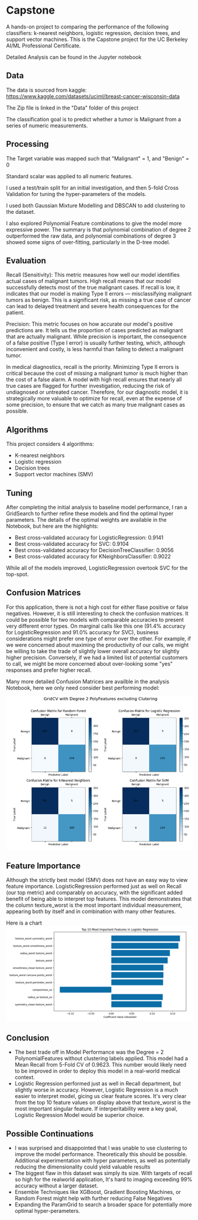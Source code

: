 # Capstone
A hands-on project to comparing the performance of the following classifiers: k-nearest neighbors, logistic regression, decision trees, and support vector machines. This is the Capstone project for the UC Berkeley AI/ML Professional Certificate.

Detailed Analysis can be found in the Jupyter notebook

## Data
The data is sourced from  kaggle: https://www.kaggle.com/datasets/uciml/breast-cancer-wisconsin-data

The Zip file is linked in the "Data" folder of this project

The classification goal is to predict whether a tumor is Malignant from a series of numeric measurements.

## Processing
The Target variable was mapped such that "Malignant" = 1, and "Benign" = 0

Standard scalar was applied to all numeric features. 

I used a test/train split for an initial investigation, and then 5-fold Cross Validation for tuning the hyper-parameters of the models. 

I used both Gaussian Mixture Modelling and DBSCAN to add clustering to the dataset.

I also explored Polynomial Feature combinations to give the model more expressive power. The summary is that polynomial combination of degree 2 outperformed the raw data, and polynomial combinations of degree 3 showed some signs of over-fitting, particularly in the D-tree model. 


## Evaluation

Recall (Sensitivity): This metric measures how well our model identifies actual cases of malignant tumors. High recall means that our model successfully detects most of the true malignant cases. If recall is low, it indicates that our model is making Type II errors — misclassifying malignant tumors as benign. This is a significant risk, as missing a true case of cancer can lead to delayed treatment and severe health consequences for the patient.

Precision: This metric focuses on how accurate our model's positive predictions are. It tells us the proportion of cases predicted as malignant that are actually malignant. While precision is important, the consequence of a false positive (Type I error) is usually further testing, which, although inconvenient and costly, is less harmful than failing to detect a malignant tumor.

In medical diagnostics, recall is the priority. Minimizing Type II errors is critical because the cost of missing a malignant tumor is much higher than the cost of a false alarm. A model with high recall ensures that nearly all true cases are flagged for further investigation, reducing the risk of undiagnosed or untreated cancer. Therefore, for our diagnostic model, it is strategically more valuable to optimize for recall, even at the expense of some precision, to ensure that we catch as many true malignant cases as possible.

## Algorithms
This project considers 4 algorithms:
- K-nearest neighbors
- Logistic regression
- Decision trees
- Support vector machines (SMV)

## Tuning

After completing the initial analysis to baseline model performance, I ran a GridSearch to further refine these models and find the optimal hyper parameters. The details of the optimal weights are available in the Notebook, but here are the highlights: 

- Best cross-validated accuracy for LogisticRegression: 0.9141
- Best cross-validated accuracy for SVC: 0.9104
- Best cross-validated accuracy for DecisionTreeClassifier: 0.9056
- Best cross-validated accuracy for KNeighborsClassifier: 0.9022

While all of the models improved, LogisticRegression overtook SVC for the top-spot.

## Confusion Matrices

For this application, there is not a high cost for either flase positive or false negatives. However, it is still interesting to check the confusion matrices. It could be possible for two models with comparable accuracies to present very different error types. On marginal calls like this one (91.4% accuracy for LogisticRegression and 91.0% accuracy for SVC), business considerations might prefer one type of error over the other. For example, if we were concerned about maximing the productivity of our calls, we might be willing to take the trade of slightly lower overall accuracy for slightly higher precision. Conversely, if we had a limited list of potential customers to call, we might be more concerned about over-looking some "yes" responses and prefer higher recall.

Many more detailed Confusion Matrices are availble in the analysis Notebook, here we only need consider best performing model: 

![Confusion Matrix](Images/Confusion_matrices.png)

## Feature Importance
Although the strictly best model (SMV) does not have an easy way to view feature importance. LogisticRegression performed just as well on Recall (our top metric) and comparably on accuracy, with the significant added benefit of being able to interpret top features. This model demonstrates that the column texture_worst is the most important individual measurement, appearing both by itself and in combination with many other features. 

Here is a chart
![Feature Importance](Images/LogReg_feature_importance.png)



## Conclusion
- The best trade off in Model Performance was the Degree = 2 PolynomialFeatures without clustering labels applied. This model had a Mean Recall from 5-Fold CV of 0.9623. This number would likely need to be improved in order to deploy this model in a real-world medical context.
- Logistic Regression performed just as well in Recall department, but slightly worse in accuracy. However, Logistic Regression is a much easier to interpret model, gicing us clear feature scores. It's very clear from the top 10 feature values on display above that texture_worst is the most important singular feature. If interperitability were a key goal, Logistic Regression Model would be superior choice.
  

## Possible Continuations
- I was surprised and disappointed that I was unable to use clustering to improve the model performance. Theoretically this should be possible. Additional experimentation with hyper parameters, as well as potentially reducing the dimensionality could yield valuable results 
- The biggest flaw in this dataset was simply its size. With targets of recall so high for the realworld application, It's hard to imaging exceeding 99% accuracy without a larger dataset.
- Ensemble Techniques like XGBoost, Gradient Boosting Machines, or Random Forest might help with further reducing False Negatives
- Expanding the ParamGrid to search a broader space for potentially more optimal hyper-perameters. 

